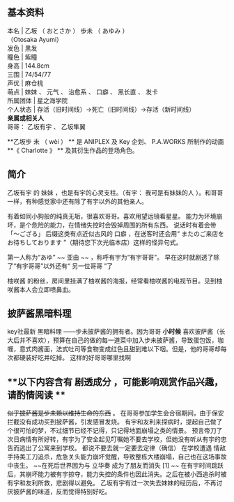 **基本资料**  
---  
本名  |  乙坂  （  おとさか  ）  歩未  （  あゆみ  ）    
（Otosaka Ayumi）  
发色  |  黑发   
瞳色  |  紫瞳   
身高  |  144.8cm   
三围  |  74/54/77   
声优  |  麻仓桃   
萌点  |  妹妹  、  元气  、  治愈系  、  口癖  、  黑长直  、  发卡   
所属团体  |  星之海学院   
个人状态  |  存活（旧时间线）->死亡（旧时间线）->存活（新时间线）   
**亲属或相关人**  
哥哥：  乙坂有宇  、  乙坂隼翼  
  
**乙坂步 未  （  wèi  ）  ** 是  ANIPLEX  及  Key  企划、  P.A.WORKS  所制作的动画 **《
Charlotte  》 ** 及其衍生作品的登场角色。

##  简介

乙坂有宇  的  妹妹  ，也是有宇的心灵支柱。（有宇：  我可是有妹妹的人  ）。和哥哥一样，有种感觉家中还有除了有宇以外的其他亲人。

有着如同小狗般的纯真无垢，很喜欢哥哥。喜欢用望远镜看星星。 能力为环境崩坏，是个危险的能力，在情绪失控时会毁掉周围的所有东西。 说话时有着会带
「～ござる」  后缀这类有点近似古风的  口癖  ，在送客时还会用“  またのご来店をお待ちしております  ”（期待您下次光临本店）这样的怪异句式。

第一人称为“あゆ”  ~~ 亚由  ~~ ，称呼有宇为“有宇哥哥”。  早在这时就剧透了除了“有宇哥哥”以外还有“  另一位哥哥  ”了

柚咲酱  的粉丝，房间里挂满了柚咲酱的海报，经常看柚咲酱的电视节目。见到柚咲酱本人会立即喷鼻血。

##  披萨酱黑暗料理

key社最新  黑暗料理  ――步未披萨酱的拥有者。因为哥哥 **小时候**
喜欢披萨酱（长大后并不喜欢），预算在自己的做的每一道菜中加入步未披萨酱，导致蛋包饭，咖喱，意式肉酱面，法式吐司等食物变成红色且甜到难以下咽。但是，他的哥哥却每次都硬装好吃并吃掉。
这样的好哥哥哪里找啊

  

**以下内容含有 剧透成分  ，可能影响观赏作品兴趣，请酌情阅读 **  
---  
~~似乎披萨酱是步未赖以维持生命的东西~~ 。  在哥哥参加学生会合宿期间，由于保安拦截没有成功买到披萨酱，引发感冒发烧。
有宇和友利来探病时，提起自己做了个很可怕的梦，不过细节已经不记得，只记得地面崩塌之类的情景。  预言帝刀了
次日病情有所好转，有宇为了安全起见叮嘱她不要去学校，但她没有听从有宇的忠告而逃出了公寓来到学校。  都说不要去就一定要去定律（确信）  在学校遭遇  情敌
手持美工刀追杀，危急关头能力崩坏觉醒，导致整栋大楼崩塌，自己也在这场事故中丧生。  ~~在死后世界因为与 立华奏  成为了朋友而消失  [1]  ~~
在有宇时间跳跃后，其崩坏能力被有宇掠夺，能力失控的条件也因此消失。之后在被小西追杀时被有宇和友利所救，悲剧得以避免。
乙坂有宇有过一次失去妹妹的经历后，不再讨厌披萨酱的味道，反而觉得特别好吃。  
  
